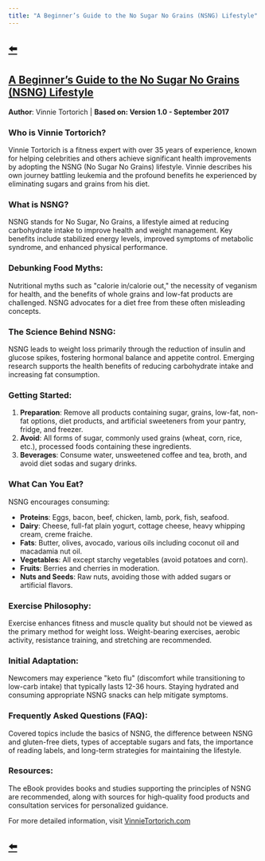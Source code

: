 ```yaml
---
title: "A Beginner’s Guide to the No Sugar No Grains (NSNG) Lifestyle"
---
```


## [⬅️](/)

## [A Beginner’s Guide to the No Sugar No Grains (NSNG) Lifestyle](https://nsng.vinnietortorich.com/product/intro-to-nsng/)
**Author**: Vinnie Tortorich | **Based on: Version 1.0 - September 2017**

### Who is Vinnie Tortorich?
Vinnie Tortorich is a fitness expert with over 35 years of experience, known for helping celebrities and others achieve significant health improvements by adopting the NSNG (No Sugar No Grains) lifestyle. Vinnie describes his own journey battling leukemia and the profound benefits he experienced by eliminating sugars and grains from his diet.

### What is NSNG?
NSNG stands for No Sugar, No Grains, a lifestyle aimed at reducing carbohydrate intake to improve health and weight management. Key benefits include stabilized energy levels, improved symptoms of metabolic syndrome, and enhanced physical performance.

### Debunking Food Myths:
Nutritional myths such as "calorie in/calorie out," the necessity of veganism for health, and the benefits of whole grains and low-fat products are challenged. NSNG advocates for a diet free from these often misleading concepts.

### The Science Behind NSNG:
NSNG leads to weight loss primarily through the reduction of insulin and glucose spikes, fostering hormonal balance and appetite control. Emerging research supports the health benefits of reducing carbohydrate intake and increasing fat consumption.

### Getting Started:
1. **Preparation**: Remove all products containing sugar, grains, low-fat, non-fat options, diet products, and artificial sweeteners from your pantry, fridge, and freezer.
2. **Avoid**: All forms of sugar, commonly used grains (wheat, corn, rice, etc.), processed foods containing these ingredients.
3. **Beverages**: Consume water, unsweetened coffee and tea, broth, and avoid diet sodas and sugary drinks.

### What Can You Eat?
NSNG encourages consuming:
- **Proteins**: Eggs, bacon, beef, chicken, lamb, pork, fish, seafood.
- **Dairy**: Cheese, full-fat plain yogurt, cottage cheese, heavy whipping cream, creme fraiche.
- **Fats**: Butter, olives, avocado, various oils including coconut oil and macadamia nut oil.
- **Vegetables**: All except starchy vegetables (avoid potatoes and corn).
- **Fruits**: Berries and cherries in moderation.
- **Nuts and Seeds**: Raw nuts, avoiding those with added sugars or artificial flavors.

### Exercise Philosophy:
Exercise enhances fitness and muscle quality but should not be viewed as the primary method for weight loss. Weight-bearing exercises, aerobic activity, resistance training, and stretching are recommended.

### Initial Adaptation:
Newcomers may experience "keto flu" (discomfort while transitioning to low-carb intake) that typically lasts 12-36 hours. Staying hydrated and consuming appropriate NSNG snacks can help mitigate symptoms.

### Frequently Asked Questions (FAQ):
Covered topics include the basics of NSNG, the difference between NSNG and gluten-free diets, types of acceptable sugars and fats, the importance of reading labels, and long-term strategies for maintaining the lifestyle.

### Resources:
The eBook provides books and studies supporting the principles of NSNG are recommended, along with sources for high-quality food products and consultation services for personalized guidance.

For more detailed information, visit [VinnieTortorich.com](https://vinnietortorich.com)

## [⬅️](/)
